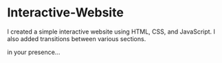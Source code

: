 # Interactive-Website

I created a simple interactive website using HTML, CSS, and JavaScript. I also added transitions between various sections.

in your presence...
